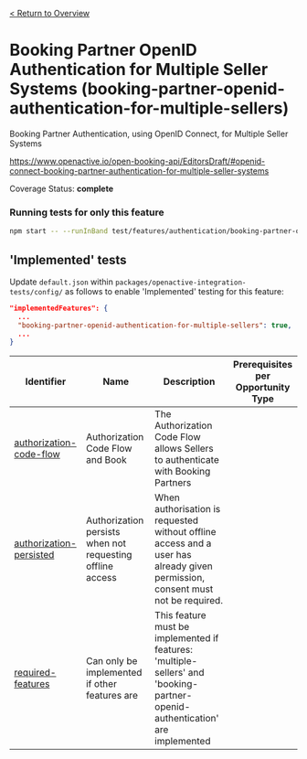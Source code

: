 [< Return to Overview](../../README.md)
# Booking Partner OpenID Authentication for Multiple Seller Systems (booking-partner-openid-authentication-for-multiple-sellers)

Booking Partner Authentication, using OpenID Connect, for Multiple Seller Systems


https://www.openactive.io/open-booking-api/EditorsDraft/#openid-connect-booking-partner-authentication-for-multiple-seller-systems

Coverage Status: **complete**



### Running tests for only this feature

```bash
npm start -- --runInBand test/features/authentication/booking-partner-openid-authentication-for-multiple-sellers/
```



## 'Implemented' tests

Update `default.json` within `packages/openactive-integration-tests/config/` as follows to enable 'Implemented' testing for this feature:

```json
"implementedFeatures": {
  ...
  "booking-partner-openid-authentication-for-multiple-sellers": true,
  ...
}
```

| Identifier | Name | Description | Prerequisites per Opportunity Type |
|------------|------|-------------|---------------|
| [authorization-code-flow](./implemented/authorization-code-flow-test.js) | Authorization Code Flow and Book | The Authorization Code Flow allows Sellers to authenticate with Booking Partners |  |
| [authorization-persisted](./implemented/authorization-persisted-test.js) | Authorization persists when not requesting offline access | When authorisation is requested without offline access and a user has already given permission, consent must not be required. |  |
| [required-features](./implemented/required-features-test.js) | Can only be implemented if other features are | This feature must be implemented if features: 'multiple-sellers' and 'booking-partner-openid-authentication' are implemented |  |


